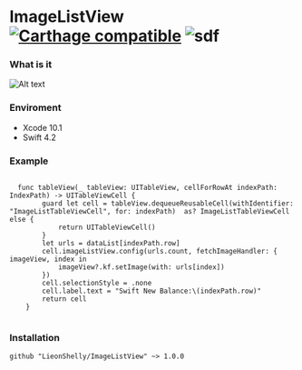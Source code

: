# ImageListView [![Carthage compatible](https://img.shields.io/badge/Carthage-compatible-4BC51D.svg?style=flat)](https://github.com/Carthage/Carthage)  ![sdf](https://img.shields.io/badge/license-MIT-lightgrey.svg)

### What is it

![Alt text](Files/screen_shot.gif)

### Enviroment

- Xcode 10.1
- Swift 4.2

### Example
```

  func tableView(_ tableView: UITableView, cellForRowAt indexPath: IndexPath) -> UITableViewCell {
        guard let cell = tableView.dequeueReusableCell(withIdentifier: "ImageListTableViewCell", for: indexPath)  as? ImageListTableViewCell else {
            return UITableViewCell()
        }
        let urls = dataList[indexPath.row]
        cell.imageListView.config(urls.count, fetchImageHandler: { imageView, index in
            imageView?.kf.setImage(with: urls[index])
        })
        cell.selectionStyle = .none
        cell.label.text = "Swift New Balance:\(indexPath.row)"
        return cell
    }
    
```
### Installation

```
github "LieonShelly/ImageListView" ~> 1.0.0

```
